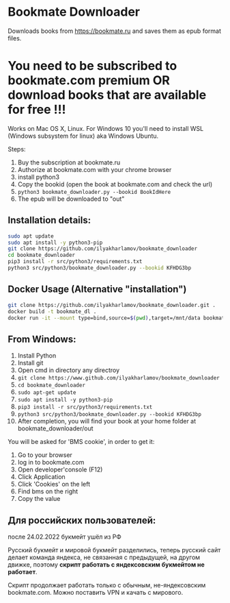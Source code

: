 # Bookmate Downloader
Downloads books from https://bookmate.ru and saves them as epub format files.

# You need to be subscribed to bookmate.com premium OR download books that are available for free !!!
Works on Mac OS X, Linux.
For Windows 10 you'll need to install WSL (Windows subsystem for linux) aka Windows Ubuntu.

Steps:
1. Buy the subscription at bookmate.ru
2. Authorize at bookmate.com with your chrome browser
3. install python3
4. Copy the bookid (open the book at bookmate.com and check the url)
5. `python3 bookmate_downloader.py --bookid BookIdHere`
6. The epub will be downloaded to "out"

## Installation details:
```bash
sudo apt update
sudo apt install -y python3-pip
git clone https://github.com/ilyakharlamov/bookmate_downloader
cd bookmate_downloader
pip3 install -r src/python3/requirements.txt
python3 src/python3/bookmate_downloader.py --bookid KFHDG3bp
```
## Docker Usage (Alternative "installation")
```bash
git clone https://github.com/ilyakharlamov/bookmate_downloader.git .
docker build -t bookmate_dl .
docker run -it --mount type=bind,source=$(pwd),target=/mnt/data bookmate_dl --bookid KFHDG3bp --log DEBUG --outdir /mnt/data
```

## From Windows:
1. Install Python
2. Install git
3. Open cmd in directory any directroy
4. ```git clone https://www.github.com/ilyakharlamov/bookmate_downloader```
5. ```cd bookmate_downloader```
6. ```sudo apt-get update```
7. ```sudo apt install -y python3-pip```
8. ```pip3 install -r src/python3/requirements.txt```
9. ```python3 src/python3/bookmate_downloader.py --bookid KFHDG3bp```
10. After completion, you will find your book at your home folder at bookmate_downloader/out


You will be asked for 'BMS cookie', in order to get it:
1. Go to your browser
2. log in to bookmate.com
3. Open developer'console (F12)
4. Click Application
5. Click 'Cookies' on the left
6. Find bms on the right 
7. Copy the value

## Для российских пользователей:
после 24.02.2022 букмейт ушёл из РФ

Русский букмейт и мировой букмейт разделились, теперь русский сайт делает команда яндекса, не связанная с предыдущей, на другом движке, поэтому **скрипт работать с яндексовским букмейтом не работает**.

Скрипт продолжает работать только с обычным, не-яндексовским bookmate.com.
Можно поставить VPN и качать с мирового.
